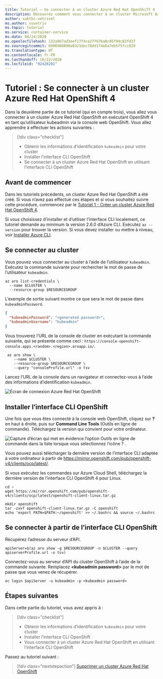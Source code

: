 ```yaml
---
title: Tutoriel – Se connecter à un cluster Azure Red Hat OpenShift 4
description: Découvrez comment vous connecter à un cluster Microsoft Azure Red Hat OpenShift
author: sakthi-vetrivel
ms.author: suvetriv
ms.topic: tutorial
ms.service: container-service
ms.date: 04/24/2020
ms.openlocfilehash: 132a9b7ad3eef17f4ca27fb76a0c05f94c82fd37
ms.sourcegitcommit: 6906980890a8321dec78dd174e6a7eb5f5fcc029
ms.translationtype: HT
ms.contentlocale: fr-FR
ms.lasthandoff: 10/22/2020
ms.locfileid: "92428281"
---
```

# <a name="tutorial-connect-to-an-azure-red-hat-openshift-4-cluster"></a>Tutoriel : Se connecter à un cluster Azure Red Hat OpenShift 4

Dans la deuxième partie de ce tutoriel (qui en compte trois), vous allez vous connecter à un cluster Azure Red Hat OpenShift en exécutant OpenShift 4 en tant qu’utilisateur kubeadmin via la console web OpenShift. Vous allez apprendre à effectuer les actions suivantes :
> [!div class="checklist"]
> * Obtenir les informations d’identification `kubeadmin` pour votre cluster
> * Installer l’interface CLI OpenShift
> * Se connecter à un cluster Azure Red Hat OpenShift en utilisant l’interface CLI OpenShift

## <a name="before-you-begin"></a>Avant de commencer

Dans les tutoriels précédents, un cluster Azure Red Hat OpenShift a été créé. Si vous n’avez pas effectué ces étapes et si vous souhaitez suivre cette procédure, commencez par le [Tutoriel 1 - Créer un cluster Azure Red Hat OpenShift 4](tutorial-create-cluster.md).

Si vous choisissez d’installer et d’utiliser l’interface CLI localement, ce tutoriel demande au minimum la version 2.6.0 d’Azure CLI. Exécutez `az --version` pour trouver la version. Si vous devez installer ou mettre à niveau, voir [Installer Azure CLI](/cli/azure/install-azure-cli?view=azure-cli-latest).

## <a name="connect-to-the-cluster"></a>Se connecter au cluster

Vous pouvez vous connecter au cluster à l’aide de l’utilisateur `kubeadmin`.  Exécutez la commande suivante pour rechercher le mot de passe de l’utilisateur `kubeadmin`.

```azurecli-interactive
az aro list-credentials \
  --name $CLUSTER \
  --resource-group $RESOURCEGROUP
```

L’exemple de sortie suivant montre ce que sera le mot de passe dans `kubeadminPassword`.

```json
{
  "kubeadminPassword": "<generated password>",
  "kubeadminUsername": "kubeadmin"
}
```

Vous trouverez l’URL de la console de cluster en exécutant la commande suivante, qui se présente comme ceci : `https://console-openshift-console.apps.<random>.<region>.aroapp.io/`.

```azurecli-interactive
 az aro show \
    --name $CLUSTER \
    --resource-group $RESOURCEGROUP \
    --query "consoleProfile.url" -o tsv
```

Lancez l’URL de la console dans un navigateur et connectez-vous à l’aide des informations d’identification `kubeadmin`.

![Écran de connexion Azure Red Hat OpenShift](media/aro4-login.png)

## <a name="install-the-openshift-cli"></a>Installer l’interface CLI OpenShift

Une fois que vous êtes connecté à la console web OpenShift, cliquez sur **?** en haut à droite, puis sur **Command Line Tools** (Outils en ligne de commande). Téléchargez la version qui convient pour votre ordinateur.

![Capture d’écran qui met en évidence l’option Outils en ligne de commande dans la liste lorsque vous sélectionnez l’icône ? .](media/aro4-download-cli.png)

Vous pouvez aussi télécharger la dernière version de l’interface CLI adaptée à votre ordinateur à partir de <https://mirror.openshift.com/pub/openshift-v4/clients/ocp/latest/>.

Si vous exécutez les commandes sur Azure Cloud Shell, téléchargez la dernière version de l’interface CLI OpenShift 4 pour Linux.

```azurecli-interactive
cd ~
wget https://mirror.openshift.com/pub/openshift-v4/clients/ocp/latest/openshift-client-linux.tar.gz

mkdir openshift
tar -zxvf openshift-client-linux.tar.gz -C openshift
echo 'export PATH=$PATH:~/openshift' >> ~/.bashrc && source ~/.bashrc
```

## <a name="connect-using-the-openshift-cli"></a>Se connecter à partir de l’interface CLI OpenShift

Récupérez l’adresse du serveur d’API.

```azurecli-interactive
apiServer=$(az aro show -g $RESOURCEGROUP -n $CLUSTER --query apiserverProfile.url -o tsv)
```

Connectez-vous au serveur d’API du cluster OpenShift à l’aide de la commande suivante. Remplacez **\<kubeadmin password>** par le mot de passe que vous venez de récupérer.

```azurecli-interactive
oc login $apiServer -u kubeadmin -p <kubeadmin password>
```

## <a name="next-steps"></a>Étapes suivantes

Dans cette partie du tutoriel, vous avez appris à :
> [!div class="checklist"]
> * Obtenir les informations d’identification `kubeadmin` pour votre cluster
> * Installer l’interface CLI OpenShift
> * Vous connecter à un cluster Azure Red Hat OpenShift en utilisant l’interface CLI OpenShift

Passez au tutoriel suivant :
> [!div class="nextstepaction"]
> [Supprimer un cluster Azure Red Hat OpenShift](tutorial-delete-cluster.md)